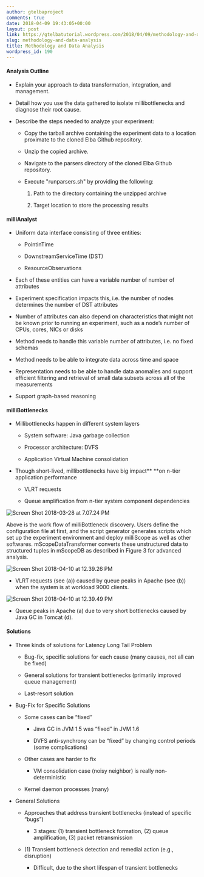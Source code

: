 ```yaml
---
author: gtelbaproject
comments: true
date: 2018-04-09 19:43:05+00:00
layout: post
link: https://gtelbatutorial.wordpress.com/2018/04/09/methodology-and-data-analysis/
slug: methodology-and-data-analysis
title: Methodology and Data Analysis
wordpress_id: 190
---
```


#### Analysis Outline





	
  * Explain your approach to data transformation, integration, and management.

	
  * Detail how you use the data gathered to isolate millibottlenecks and diagnose their root cause.

	
  * Describe the steps needed to analyze your experiment:

	
    * Copy the tarball archive containing the experiment data to a location proximate to the cloned Elba Github repository.

	
    * Unzip the copied archive.

	
    * Navigate to the parsers directory of the cloned Elba Github repository.

	
    * Execute "runparsers.sh" by providing the following:

	
      1. Path to the directory containing the unzipped archive

	
      2. Target location to store the processing results










#### milliAnalyst





	
  * Uniform data interface consisting of three entities:​

	
    * PointinTime ​

	
    * DownstreamServiceTime (DST)​

	
    * ResourceObservations​




	
  * Each of these entities can have a variable number of number of attributes ​

	
  * Experiment specification impacts this, i.e. the number of nodes determines the number of DST attributes​

	
  * Number of attributes can also depend on characteristics that might not be known prior to running an experiment, such as a node’s number of CPUs, cores, NICs or disks​

	
  * Method needs to handle this variable number of attributes, i.e. no fixed schemas​

	
  * Method needs to be able to integrate data across time and space​

	
  * Representation needs to be able to handle data anomalies and support efficient filtering and retrieval of small data subsets across all of the measurements​

	
  * Support graph-based reasoning​




#### milliBottlenecks





	
  * Millibottlenecks happen in different system layers​

	
    * System software: Java garbage collection​

	
    * Processor architecture: DVFS​

	
    * Application Virtual Machine consolidation​




	
  * Though short-lived, millibottlenecks have big impact** **on n-tier application performance​

	
    * VLRT requests​

	
    * Queue amplification from n-tier system component dependencies​





![Screen Shot 2018-03-28 at 7.07.24 PM](https://gtelbatutorial.files.wordpress.com/2018/03/screen-shot-2018-03-28-at-7-07-24-pm.png)

Above is the work flow of milliBottleneck discovery. Users define the configuration file at first, and the script generator generates scripts which set up the experiment environment and deploy milliScope as well as other softwares. mScopeDataTransformer converts these unstructured data to structured tuples in mScopeDB as described in Figure 3 for advanced analysis.

![Screen Shot 2018-04-10 at 12.39.26 PM](https://gtelbatutorial.files.wordpress.com/2018/04/screen-shot-2018-04-10-at-12-39-26-pm.png)



	
  * VLRT requests (see (a)) caused by queue peaks in Apache (see (b)) when the system is at workload 9000 clients.


![Screen Shot 2018-04-10 at 12.39.49 PM](https://gtelbatutorial.files.wordpress.com/2018/04/screen-shot-2018-04-10-at-12-39-49-pm.png)



	
  * Queue peaks in Apache (a) due to very short bottlenecks caused by Java GC in Tomcat (d).




#### Solutions





	
  * Three kinds of solutions for Latency Long Tail Problem​

	
    * Bug-fix, specific solutions for each cause (many causes, not all can be fixed)​

	
    * General solutions for transient bottlenecks (primarily improved queue management)​

	
    * Last-resort solution​




	
  * Bug-Fix for Specific Solutions

	
    * Some cases can be “fixed”​

	
      * Java GC in JVM 1.5 was “fixed” in JVM 1.6​

	
      * DVFS anti-synchrony can be “fixed” by changing control periods (some complications)​




	
    * Other cases are harder to fix​

	
      * VM consolidation case (noisy neighbor) is really non-deterministic​




	
    * Kernel daemon processes (many)​




	
  * General Solutions

	
    * Approaches that address transient bottlenecks (instead of specific “bugs”)​

	
      * 3 stages: (1) transient bottleneck formation, (2) queue amplification, (3) packet retransmission​




	
    * (1) Transient bottleneck detection and remedial action (e.g., disruption)​

	
      * Difficult, due to the short lifespan of transient bottlenecks​








